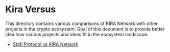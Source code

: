 # Kira Versus 
This directory contains various comparisons of KIRA Network with other projects in the crypto ecosystem. Goal of this document is to provide better idea how various projects and ideas fit in the ecosystem landscape.

* [Stafi Protocol vs KIRA Network](./stafi-protocol.md)